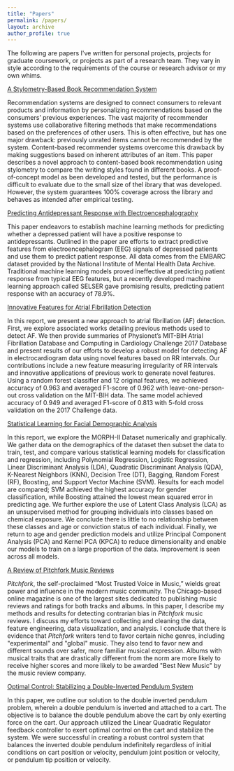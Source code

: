```yaml
---
title: "Papers"
permalink: /papers/
layout: archive
author_profile: true
---
```


The following are papers I've written for personal projects, projects for graduate coursework, or projects as part of a research team. They vary in style according to the requirements of the course or research advisor or my own whims. 

[A Stylometry-Based Book Recommendation System](https://drewjohnston13.github.io/book_recommender.pdf)

Recommendation systems are designed to connect consumers
to relevant products and information by personalizing recommendations
based on the consumers’ previous experiences. The vast majority of recommender systems use collaborative filtering methods that make recommendations based on the preferences of other users. This is often effective,
but has one major drawback: previously unrated items cannot be recommended by the system. Content-based recommender systems overcome this drawback by making suggestions based on inherent attributes of an
item. This paper describes a novel approach to content-based book recommendation using stylometry to compare the writing styles found in different books. A proof-of-concept model as been developed and tested, but the performance is difficult to evaluate due to the small size of thel ibrary that was developed. However, the system guarantees 100% coverage across the library and behaves as intended after empirical testing.

[Predicting Antidepressant Response with Electroencephalography](https://drewjohnston13.github.io/Predicting%20Antidepressant%20Response%20with%20Electroencephalography.pdf)

This paper endeavors to establish machine learning methods for predicting whether a
depressed patient will have a positive response to antidepressants. Outlined in the paper are efforts
to extract predictive features from electroencephalogram (EEG) signals of depressed patients and
use them to predict patient response. All data comes from the EMBARC dataset provided by the
National Institute of Mental Health Data Archive. Traditional machine learning models proved ineffective at predicting patient response from typical EEG features, but a recently developed machine
learning approach called SELSER gave promising results, predicting patient response with an accuracy of 78.9%.

[Innovative Features for Atrial Fibrillation Detection](https://drewjohnston13.github.io/atrial_fibrillation.pdf)

In this report, we present a new approach to atrial fibrillation (AF) detection. First, we
explore associated works detailing previous methods used to detect AF. We then provide summaries
of Physionet’s MIT-BIH Atrial Fibrillation Database and Computing in Cardiology Challenge 2017
Database and present results of our efforts to develop a robust model for detecting AF in electrocardiogram data using novel features based on RR intervals. Our contributions include a new feature
measuring irregularity of RR intervals and innovative applications of previous work to generate
novel features. Using a random forest classifier and 12 original features, we achieved accuracy of
0.963 and averaged F1-score of 0.962 with leave-one-person-out cross validation on the MIT-BIH
data. The same model achieved accuracy of 0.949 and averaged F1-score of 0.813 with 5-fold cross
validation on the 2017 Challenge data.

[Statistical Learning for Facial Demographic Analysis](https://drewjohnston13.github.io/morphIIpaper.pdf)

 In this report, we explore the MORPH-II Dataset numerically and graphically. We
gather data on the demographics of the dataset then subset the data to train, test, and compare
various statistical learning models for classification and regression, including Polynomial Regression, Logistic Regression, Linear Discriminant Analysis (LDA), Quadratic Discriminant Analysis
(QDA), K-Nearest Neighbors (KNN), Decision Tree (DT), Bagging, Random Forest (RF), Boosting, and Support Vector Machine (SVM). Results for each model are compared; SVM achieved the
highest accuracy for gender classification, while Boosting attained the lowest mean squared error in
predicting age.
We further explore the use of Latent Class Analysis (LCA) as an unsupervised method for grouping individuals into classes based on chemical exposure. We conclude there is little to no relationship
between these classes and age or conviction status of each individual.
Finally, we return to age and gender prediction models and utilize Principal Component Analysis
(PCA) and Kernel PCA (KPCA) to reduce dimensionality and enable our models to train on a large
proportion of the data. Improvement is seen across all models.

[A Review of Pitchfork Music Reviews](https://drewjohnston13.github.io/A%20Review%20of%20Pitchfork%20Music%20Reviews.pdf)

_Pitchfork_, the self-proclaimed “Most Trusted Voice in Music,” wields great power and influence
in the modern music community. The Chicago-based online magazine is one of the largest sites
dedicated to publishing music reviews and ratings for both tracks and albums. In this paper, I describe my methods and results for detecting contrarian bias in _Pitchfork_ music reviews. I discuss my efforts toward collecting and cleaning the data, feature engineering, data visualization, and analysis. I conclude that there is evidence that _Pitchfork_ writers tend to favor certain niche genres, including "experimental" and "global" music. They also tend to favor new and different sounds over safer, more familiar musical expression. Albums with musical traits that are drastically different from the norm are more likely to receive higher scores and more likely to be awarded "Best New Music" by the music review company. 

[Optimal Control: Stabilizing a Double-Inverted Pendulum System](https://drewjohnston13.github.io/optimal_control.pdf)

In this paper, we outline our solution to the double inverted pendulum problem, wherein a double
pendulum is inverted and attached to a cart. The objective is to balance the double pendulum above the
cart by only exerting force on the cart. Our approach utilized the Linear Quadratic Regulator feedback
controller to exert optimal control on the cart and stabilize the system. We were successful in creating
a robust control system that balances the inverted double pendulum indefinitely regardless of initial
conditions on cart position or velocity, pendulum joint position or velocity, or pendulum tip position or
velocity.
